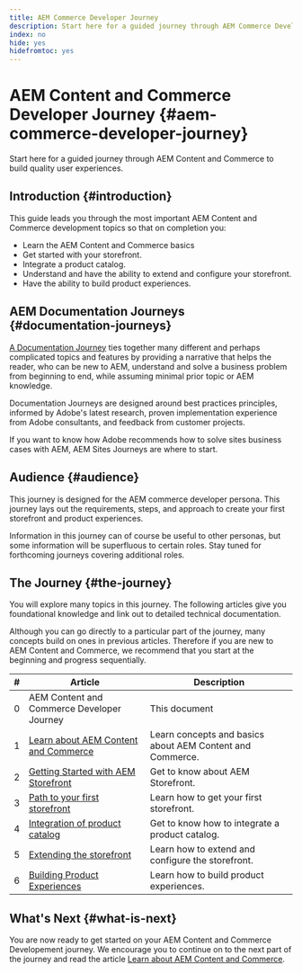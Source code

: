 ```yaml
---
title: AEM Commerce Developer Journey
description: Start here for a guided journey through AEM Commerce Development
index: no
hide: yes
hidefromtoc: yes
---
```

# AEM Content and Commerce Developer Journey {#aem-commerce-developer-journey}

Start here for a guided journey through AEM Content and Commerce to build quality user experiences.

## Introduction {#introduction}

This guide leads you through the most important AEM Content and Commerce development topics so that on completion you:

* Learn the AEM Content and Commerce basics
* Get started with your storefront.
* Integrate a product catalog.
* Understand and have the ability to extend and configure your storefront.
* Have the ability to build product experiences.

## AEM Documentation Journeys {#documentation-journeys}

[A Documentation Journey](/help/journey-documentation/home.md) ties together many different and perhaps complicated topics and features by providing a narrative that helps the reader, who can be new to AEM, understand and solve a business problem from beginning to end, while assuming minimal prior topic or AEM knowledge.

Documentation Journeys are designed around best practices principles, informed by Adobe's latest research, proven implementation experience from Adobe consultants, and feedback from customer projects.

If you want to know how Adobe recommends how to solve sites business cases with AEM, AEM Sites Journeys are where to start.

## Audience {#audience}

This journey is designed for the AEM commerce developer persona. This journey lays out the requirements, steps, and approach to create your first storefront and product experiences. 

Information in this journey can of course be useful to other personas, but some information will be superfluous to certain roles. Stay tuned for forthcoming journeys covering additional roles.


## The Journey {#the-journey}

You will explore many topics in this journey. The following articles give you foundational knowledge and link out to detailed technical documentation.

Although you can go directly to a particular part of the journey, many concepts build on ones in previous articles. Therefore if you are new to AEM Content and Commerce, we recommend that you start at the beginning and progress sequentially.

|#|Article|Description|
|---|---|---|
|0|AEM Content and Commerce Developer Journey|This document|
|1|[Learn about AEM Content and Commerce](/help/commerce-cloud/introduction.md)|Learn concepts and basics about AEM Content and Commerce.|
|2|[Getting Started with AEM Storefront](getting-started.md)|Get to know about AEM Storefront.|
|3|[Path to your first storefront](first-storefront.md)|Learn how to get your first storefront.|
|4|[Integration of product catalog](catalog-integration.md)|Get to know how to integrate a product catalog.|
|5|[Extending the storefront](extending-storefront.md)|Learn how to extend and configure the storefront.|
|6|[Building Product Experiences](building-experiences.md)|Learn how to build product experiences.|


## What's Next {#what-is-next}

You are now ready to get started on your AEM Content and Commerce Developement journey. We encourage you to continue on to the next part of the journey and read the article [Learn about AEM Content and Commerce](learn-about.md).

